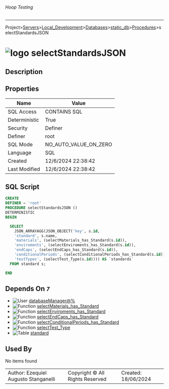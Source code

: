 ###### Hoop Testing
___
Project>[Servers](../../../../Servers.md)>[Local_Development](../../../Local_Development.md)>[Databases](../../Databases.md)>[static_db](../static_db.md)>[Procedures](Procedures.md)>selectStandardsJSON


# ![logo](../../../../../Images/procedure64.svg) selectStandardsJSON

## <a name="#Description"></a>Description
> 
## <a name="#Properties"></a>Properties
|Name|Value|
|---|---|
|SQL Access|CONTAINS SQL|
|Deterministic|True|
|Security|Definer|
|Definer|root|
|SQL Mode|NO_AUTO_VALUE_ON_ZERO|
|Language|SQL|
|Created|12/6/2024 22:38:42|
|Last Modified|12/6/2024 22:38:42|


## <a name="#SqlScript"></a>SQL Script
```SQL
CREATE
DEFINER = 'root'
PROCEDURE selectStandardsJSON ()
DETERMINISTIC
BEGIN

  SELECT
    JSON_ARRAYAGG(JSON_OBJECT('key', s.id,
    'standard', s.name,
    'materials', (selectMaterials_has_Standard(s.id)),
    'enviroments', (selectEnviroments_has_Standard(s.id)),
    'endCaps', (selectEndCaps_has_Standard(s.id)),
    'conditionalPeriods', (selectConditionalPeriods_has_Standard(s.id)),
    'testTypes', (selectTest_Type(s.id)))) AS `standards`
  FROM standard s;

END
```

## <a name="#DependsOn"></a>Depends On _`7`_
- ![User](../../../../../Images/user.svg) [databaseManager@%](../../../Users/databaseManager@%.md)
- ![Function](../../../../../Images/function.svg) [selectMaterials_has_Standard](../Functions/selectMaterials_has_Standard.md)
- ![Function](../../../../../Images/function.svg) [selectEnviroments_has_Standard](../Functions/selectEnviroments_has_Standard.md)
- ![Function](../../../../../Images/function.svg) [selectEndCaps_has_Standard](../Functions/selectEndCaps_has_Standard.md)
- ![Function](../../../../../Images/function.svg) [selectConditionalPeriods_has_Standard](../Functions/selectConditionalPeriods_has_Standard.md)
- ![Function](../../../../../Images/function.svg) [selectTest_Type](../Functions/selectTest_Type.md)
- ![Table](../../../../../Images/table.svg) [standard](../Tables/standard.md)


## <a name="#UsedBy"></a>Used By
No items found

||||
|---|---|---|
|Author: Ezequiel Augusto Stanganelli|Copyright © All Rights Reserved|Created: 18/06/2024|